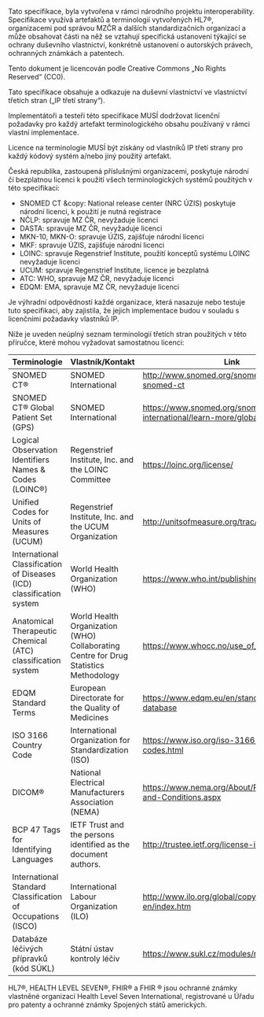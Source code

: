 Tato specifikace, byla vytvořena v rámci národního projektu interoperability. Specifikace využívá artefaktů a terminologií vytvořených HL7®, organizacemi pod správou MZČR a dalších standardizačních organizací a může obsahovat části na něž se vztahují specifická ustanovení týkající se ochrany duševního vlastnictví, konkrétně ustanovení o autorských právech, ochranných známkách a patentech.

Tento dokument je licencován podle Creative Commons „No Rights Reserved“ (CC0).

Tato specifikace obsahuje a odkazuje na duševní vlastnictví ve vlastnictví třetích stran („IP třetí strany“).

Implementátoři a testeři této specifikace MUSÍ dodržovat licenční požadavky pro každý artefakt terminologického obsahu používaný v rámci vlastní implementace.

Licence na terminologie MUSÍ být získány od vlastníků IP třetí strany pro každý kódový systém a/nebo jiný použitý artefakt.

Česká republika, zastoupená příslušnými organizacemi, poskytuje národní či bezplatnou licenci k použití všech terminologických systémů použitých v této specifikaci:
- SNOMED CT &copy: National release center (NRC ÚZIS) poskytuje národní licenci, k použití je nutná registrace
- NČLP: spravuje MZ ČR, nevyžaduje licenci
- DASTA: spravuje MZ ČR, nevyžaduje licenci
- MKN-10, MKN-O: spravuje ÚZIS, zajišťuje národní licenci
- MKF: spravuje ÚZIS, zajišťuje národní licenci
- LOINC: spravuje Regenstrief Institute, použití konceptů systému LOINC nevyžaduje licenci
- UCUM: spravuje Regenstrief Institute, licence je bezplatná
- ATC: WHO, spravuje MZ ČR, nevyžaduje licenci
- EDQM: EMA, spravuje MZ ČR, nevyžaduje licenci

Je výhradní odpovědností každé organizace, která nasazuje nebo testuje tuto specifikaci, aby zajistila, že jejich implementace budou v souladu s licenčními požadavky vlastníků IP.

Níže je uveden neúplný seznam terminologií třetích stran použitých v této příručce, které mohou vyžadovat samostatnou licenci:

| Terminologie | Vlastník/Kontakt | Link |
| - | - | -- |
| SNOMED CT® | SNOMED International |  http://www.snomed.org/snomed-ct/get-snomed-ct |
| SNOMED CT® Global Patient Set (GPS) | SNOMED International | https://www.snomed.org/snomed-international/learn-more/global-patient-set|
| Logical Observation Identifiers Names & Codes (LOINC®) | Regenstrief Institute, Inc. and the LOINC Committee| https://loinc.org/license/ |
| Unified Codes for Units of Measures (UCUM)  | Regenstrief Institute, Inc. and the UCUM Organization | http://unitsofmeasure.org/trac/wiki/TermsOfUse |
| International Classification of Diseases (ICD) classification system  | World Health Organization (WHO)  | https://www.who.int/publishing/copyright/en/ |
| Anatomical Therapeutic Chemical (ATC) classification system | World Health Organization (WHO) Collaborating Centre for Drug Statistics Methodology | https://www.whocc.no/use_of_atc_ddd/ |
| EDQM Standard Terms | European Directorate for the Quality of Medicines | https://www.edqm.eu/en/standard-terms-database |
| ISO 3166 Country Code | International Organization for Standardization (ISO)  |  https://www.iso.org/iso-3166-country-codes.html |
| DICOM® |  National Electrical Manufacturers Association (NEMA) |  https://www.nema.org/About/Pages/Terms-and-Conditions.aspx |
| BCP 47 Tags for Identifying Languages | IETF Trust and the persons identified as the document authors. |  http://trustee.ietf.org/license-info |
| International Standard Classification of Occupations (ISCO) | International Labour Organization (ILO) | http://www.ilo.org/global/copyright/lang--en/index.htm |
| Databáze léčivých přípravků (kód SÚKL) | Státní ústav kontroly léčiv | https://www.sukl.cz/modules/medication |


HL7®, HEALTH LEVEL SEVEN®, FHIR® a FHIR ® jsou ochranné známky vlastněné organizací Health Level Seven International, registrované u Úřadu pro patenty a ochranné známky Spojených států amerických.